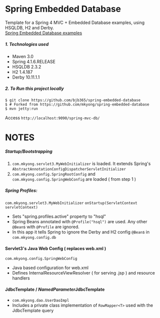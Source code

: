 Spring Embedded Database
===============================
Template for a Spring 4 MVC + Embedded Database examples, using HSQLDB, H2 and Derby.  
[Spring Embedded Database  examples](http://www.mkyong.com/spring/spring-embedded-database-examples/)
##### 1. Technologies used
* Maven 3.0
* Spring 4.1.6.RELEASE
* HSQLDB 2.3.2
* H2 1.4.187
* Derby 10.11.1.1

##### 2. To Run this project locally  
```shell
$ git clone https://github.com/bjb365/spring-embedded-database 
$ # Forked from https://github.com/mkyong/spring-embedded-database 
$ mvn jetty:run
```
Access ```http://localhost:9090/spring-mvc-db/```



NOTES
=======================

##### Startup/Bootstrapping
1. `com.mkyong.servlet3.MyWebInitializer` is loaded. It extends Spring's `AbstractAnnotationConfigDispatcherServletInitializer`
2. `com.mkyong.config.SpringRootConfig` and `com.mkyong.config.SpringWebConfig` are loaded ( from step 1 )

##### Spring Profiles:
`com.mkyong.servlet3.MyWebInitializer` `onStartup(ServletContext servletContext)`
- Sets "spring.profiles.active" property to "hsql"
- Spring Beans annotated with `@Profile("hsql")` are used. Any other `@Bean`s with `@Profile` are ignored.
- In this app it tells Spring to ignore the Derby and H2 config `@Bean`s in `com.mkyong.config.db`

#### Servlet3's Java Web Config ( replaces web.xml )
`com.mkyong.config.SpringWebConfig`
- Java based configuration for web.xml
- Defines InternalResourceViewResolver ( for serving .jsp ) and resource handlers 


#### JdbcTemplate / *NamedParameter*JdbcTemplate
-  `com.mkyong.dao.UserDaoImpl`
- Includes a private class implementation of `RowMapper<T>` used with the JdbcTemplate query 

